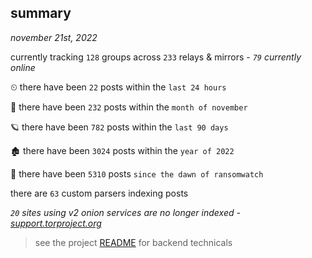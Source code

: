 
## summary
_november 21st, 2022_

currently tracking `128` groups across `233` relays & mirrors - _`79` currently online_

⏲ there have been `22` posts within the `last 24 hours`

🦈 there have been `232` posts within the `month of november`

🪐 there have been `782` posts within the `last 90 days`

🏚 there have been `3024` posts within the `year of 2022`

🦕 there have been `5310` posts `since the dawn of ransomwatch`

there are `63` custom parsers indexing posts

_`20` sites using v2 onion services are no longer indexed - [support.torproject.org](https://support.torproject.org/onionservices/v2-deprecation/)_

> see the project [README](https://github.com/joshhighet/ransomwatch#ransomwatch--) for backend technicals
